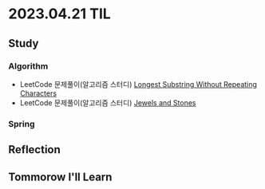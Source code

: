 # 2023.04.21 TIL

## Study
### Algorithm
- LeetCode 문제풀이(알고리즘 스터디) [Longest Substring Without Repeating Characters](https://leetcode.com/problems/longest-substring-without-repeating-characters/)
- LeetCode 문제풀이(알고리즘 스터디) [Jewels and Stones](https://leetcode.com/problems/jewels-and-stones/)
### Spring

## Reflection

## Tommorow I'll Learn

